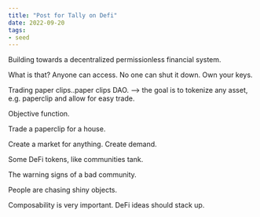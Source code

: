 ```yaml
---
title: "Post for Tally on Defi"
date: 2022-09-20
tags:
- seed
---
```


Building towards a decentralized permissionless financial system. 

What is that? Anyone can access. No one can shut it down. Own your keys. 

Trading paper clips..paper clips DAO. --> the goal is to tokenize any asset, e.g. paperclip and allow for easy trade. 

Objective function. 

Trade a paperclip for a house. 

Create a market for anything. Create demand. 

Some DeFi tokens, like communities tank. 

The warning signs of a bad community. 

People are chasing shiny objects. 

Composability is very important. DeFi ideas should stack up. 

